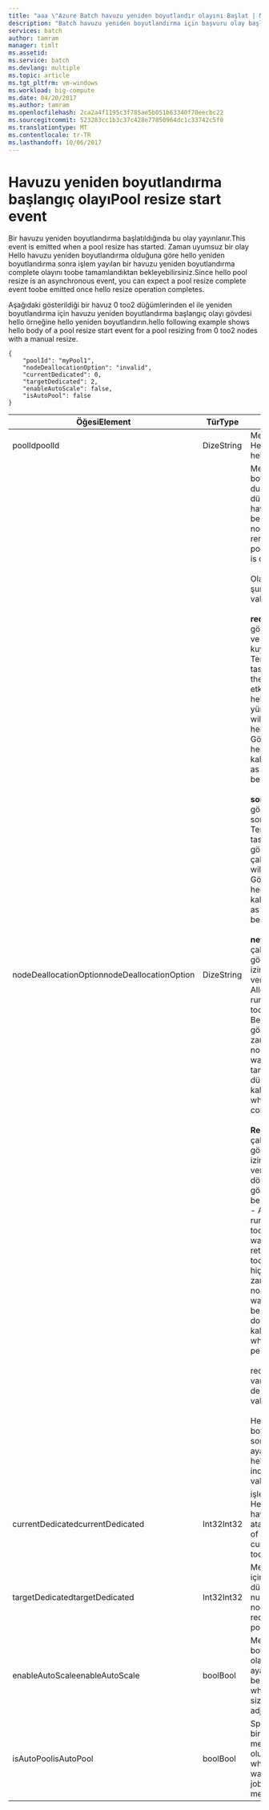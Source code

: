 ```yaml
---
title: "aaa \"Azure Batch havuzu yeniden boyutlandır olayını Başlat | Microsoft Docs\""
description: "Batch havuzu yeniden boyutlandırma için başvuru olay başlatın."
services: batch
author: tamram
manager: timlt
ms.assetid: 
ms.service: batch
ms.devlang: multiple
ms.topic: article
ms.tgt_pltfrm: vm-windows
ms.workload: big-compute
ms.date: 04/20/2017
ms.author: tamram
ms.openlocfilehash: 2ca2a4f1195c3f785ae5b051b63340f70eecbc22
ms.sourcegitcommit: 523283cc1b3c37c428e77850964dc1c33742c5f0
ms.translationtype: MT
ms.contentlocale: tr-TR
ms.lasthandoff: 10/06/2017
---
```

# <a name="pool-resize-start-event"></a><span data-ttu-id="eea57-103">Havuzu yeniden boyutlandırma başlangıç olayı</span><span class="sxs-lookup"><span data-stu-id="eea57-103">Pool resize start event</span></span>

 <span data-ttu-id="eea57-104">Bir havuzu yeniden boyutlandırma başlatıldığında bu olay yayınlanır.</span><span class="sxs-lookup"><span data-stu-id="eea57-104">This event is emitted when a pool resize has started.</span></span> <span data-ttu-id="eea57-105">Zaman uyumsuz bir olay Hello havuzu yeniden boyutlandırma olduğuna göre hello yeniden boyutlandırma sonra işlem yayılan bir havuzu yeniden boyutlandırma complete olayını toobe tamamlandıktan bekleyebilirsiniz.</span><span class="sxs-lookup"><span data-stu-id="eea57-105">Since hello pool resize is an asynchronous event, you can expect a pool resize complete event toobe emitted once hello resize operation completes.</span></span>

 <span data-ttu-id="eea57-106">Aşağıdaki gösterildiği bir havuz 0 too2 düğümlerinden el ile yeniden boyutlandırma için havuzu yeniden boyutlandırma başlangıç olayı gövdesi hello örneğine hello yeniden boyutlandırın.</span><span class="sxs-lookup"><span data-stu-id="eea57-106">hello following example shows hello body of a pool resize start event for a pool resizing from 0 too2 nodes with a manual resize.</span></span>

```
{
    "poolId": "myPool1",
    "nodeDeallocationOption": "invalid",
    "currentDedicated": 0,
    "targetDedicated": 2,
    "enableAutoScale": false,
    "isAutoPool": false
}
```

|<span data-ttu-id="eea57-107">Öğesi</span><span class="sxs-lookup"><span data-stu-id="eea57-107">Element</span></span>|<span data-ttu-id="eea57-108">Tür</span><span class="sxs-lookup"><span data-stu-id="eea57-108">Type</span></span>|<span data-ttu-id="eea57-109">Notlar</span><span class="sxs-lookup"><span data-stu-id="eea57-109">Notes</span></span>|
|-------------|----------|-----------|
|<span data-ttu-id="eea57-110">poolId</span><span class="sxs-lookup"><span data-stu-id="eea57-110">poolId</span></span>|<span data-ttu-id="eea57-111">Dize</span><span class="sxs-lookup"><span data-stu-id="eea57-111">String</span></span>|<span data-ttu-id="eea57-112">Merhaba havuzun Hello kimliği.</span><span class="sxs-lookup"><span data-stu-id="eea57-112">hello id of hello pool.</span></span>|
|<span data-ttu-id="eea57-113">nodeDeallocationOption</span><span class="sxs-lookup"><span data-stu-id="eea57-113">nodeDeallocationOption</span></span>|<span data-ttu-id="eea57-114">Dize</span><span class="sxs-lookup"><span data-stu-id="eea57-114">String</span></span>|<span data-ttu-id="eea57-115">Merhaba havuz boyutunun küçülmesi durumunda ne zaman düğümleri hello havuzdan kaldırılabilir belirtir.</span><span class="sxs-lookup"><span data-stu-id="eea57-115">Specifies when nodes may be removed from hello pool, if hello pool size is decreasing.</span></span><br /><br /> <span data-ttu-id="eea57-116">Olası değerler şunlardır:</span><span class="sxs-lookup"><span data-stu-id="eea57-116">Possible values are:</span></span><br /><br /> <span data-ttu-id="eea57-117">**requeue** – yürütülen görevleri sonlandırır ve onları yeniden kuyruğa alır.</span><span class="sxs-lookup"><span data-stu-id="eea57-117">**requeue** – Terminate running tasks and requeue them.</span></span> <span data-ttu-id="eea57-118">Merhaba iş etkinleştirildiğinde hello görevler yeniden yürütülür.</span><span class="sxs-lookup"><span data-stu-id="eea57-118">hello tasks will run again when hello job is enabled.</span></span> <span data-ttu-id="eea57-119">Görevler sonlandırıldı hemen düğümleri kaldırın.</span><span class="sxs-lookup"><span data-stu-id="eea57-119">Remove nodes as soon as tasks have been terminated.</span></span><br /><br /> <span data-ttu-id="eea57-120">**sonlandırma** – çalışan görevlerin sonlandır.</span><span class="sxs-lookup"><span data-stu-id="eea57-120">**terminate** – Terminate running tasks.</span></span> <span data-ttu-id="eea57-121">Merhaba görevleri yeniden çalışmaz.</span><span class="sxs-lookup"><span data-stu-id="eea57-121">hello tasks will not run again.</span></span> <span data-ttu-id="eea57-122">Görevler sonlandırıldı hemen düğümleri kaldırın.</span><span class="sxs-lookup"><span data-stu-id="eea57-122">Remove nodes as soon as tasks have been terminated.</span></span><br /><br /> <span data-ttu-id="eea57-123">**net_offline_option** – çalışmakta olan görevleri toocomplete izin ver.</span><span class="sxs-lookup"><span data-stu-id="eea57-123">**taskcompletion** – Allow currently running tasks toocomplete.</span></span> <span data-ttu-id="eea57-124">Beklenirken hiç yeni görev zamanlamaz.</span><span class="sxs-lookup"><span data-stu-id="eea57-124">Schedule no new tasks while waiting.</span></span> <span data-ttu-id="eea57-125">Tüm görevler tamamlandığında düğümleri kaldırın.</span><span class="sxs-lookup"><span data-stu-id="eea57-125">Remove nodes when all tasks have completed.</span></span><br /><br /> <span data-ttu-id="eea57-126">**Retaineddata** - çalışmakta olan görevleri toocomplete izin verin ve sonra tüm veri bekletme dönemleri tooexpire görev için bekleyin.</span><span class="sxs-lookup"><span data-stu-id="eea57-126">**Retaineddata** - Allow currently running tasks toocomplete, then wait for all task data retention periods tooexpire.</span></span> <span data-ttu-id="eea57-127">Beklenirken hiç yeni görev zamanlamaz.</span><span class="sxs-lookup"><span data-stu-id="eea57-127">Schedule no new tasks while waiting.</span></span> <span data-ttu-id="eea57-128">Tüm görev bekletme süreleri dolduğunda düğümleri kaldırın.</span><span class="sxs-lookup"><span data-stu-id="eea57-128">Remove nodes when all task retention periods have expired.</span></span><br /><br /> <span data-ttu-id="eea57-129">requeue Hello varsayılan değerdir.</span><span class="sxs-lookup"><span data-stu-id="eea57-129">hello default value is requeue.</span></span><br /><br /> <span data-ttu-id="eea57-130">Hello havuz boyutunun artırılması sonra hello değeri çok ayarlanır**geçersiz**.</span><span class="sxs-lookup"><span data-stu-id="eea57-130">If hello pool size is increasing then hello value is set too**invalid**.</span></span>|
|<span data-ttu-id="eea57-131">currentDedicated</span><span class="sxs-lookup"><span data-stu-id="eea57-131">currentDedicated</span></span>|<span data-ttu-id="eea57-132">Int32</span><span class="sxs-lookup"><span data-stu-id="eea57-132">Int32</span></span>|<span data-ttu-id="eea57-133">işlem düğümü sayısını Hello toohello havuzuna atanmış.</span><span class="sxs-lookup"><span data-stu-id="eea57-133">hello number of compute nodes currently assigned toohello pool.</span></span>|
|<span data-ttu-id="eea57-134">targetDedicated</span><span class="sxs-lookup"><span data-stu-id="eea57-134">targetDedicated</span></span>|<span data-ttu-id="eea57-135">Int32</span><span class="sxs-lookup"><span data-stu-id="eea57-135">Int32</span></span>|<span data-ttu-id="eea57-136">Merhaba hello havuzu için istenen işlem düğümleri sayısı.</span><span class="sxs-lookup"><span data-stu-id="eea57-136">hello number of compute nodes that are requested for hello pool.</span></span>|
|<span data-ttu-id="eea57-137">enableAutoScale</span><span class="sxs-lookup"><span data-stu-id="eea57-137">enableAutoScale</span></span>|<span data-ttu-id="eea57-138">bool</span><span class="sxs-lookup"><span data-stu-id="eea57-138">Bool</span></span>|<span data-ttu-id="eea57-139">Merhaba havuz boyutu otomatik olarak zaman içinde ayarlar olup olmadığını belirtir.</span><span class="sxs-lookup"><span data-stu-id="eea57-139">Specifies whether hello pool size automatically adjusts over time.</span></span>|
|<span data-ttu-id="eea57-140">isAutoPool</span><span class="sxs-lookup"><span data-stu-id="eea57-140">isAutoPool</span></span>|<span data-ttu-id="eea57-141">bool</span><span class="sxs-lookup"><span data-stu-id="eea57-141">Bool</span></span>|<span data-ttu-id="eea57-142">Speficies hello havuzu bir işin AutoPool mekanizması olup oluşturuldu.</span><span class="sxs-lookup"><span data-stu-id="eea57-142">Speficies whether hello pool was created via a job's AutoPool mechanism.</span></span>|
